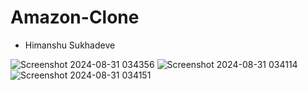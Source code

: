 # Amazon-Clone
- Himanshu Sukhadeve

![Screenshot 2024-08-31 034356](https://github.com/user-attachments/assets/5e7fc0c1-b0c9-4e91-8f93-3399b42edab3)
![Screenshot 2024-08-31 034114](https://github.com/user-attachments/assets/255dc225-be39-4a9f-b6c3-579f60263731)
![Screenshot 2024-08-31 034151](https://github.com/user-attachments/assets/be844ef1-7ffd-47d5-b6ae-a0d6b03e661c)

